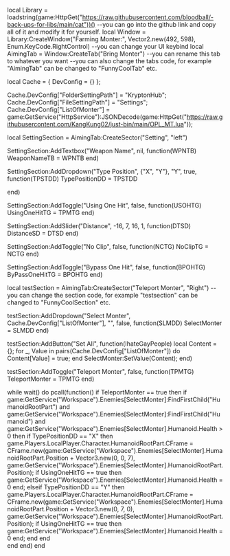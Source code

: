 local Library = loadstring(game:HttpGet("https://raw.githubusercontent.com/bloodball/-back-ups-for-libs/main/cat"))() --you can go into the github link and copy all of it and modify it for yourself.
local Window = Library:CreateWindow("Farming Monter:", Vector2.new(492, 598), Enum.KeyCode.RightControl) --you can change your UI keybind
local AimingTab = Window:CreateTab("Bring Monter") --you can rename this tab to whatever you want --you can also change the tabs code, for example "AimingTab" can be changed to "FunnyCoolTab" etc.

local Cache = { DevConfig = {} };

Cache.DevConfig["FolderSettingPath"] = "KryptonHub";
Cache.DevConfig["FileSettingPath"] = "Settings";
Cache.DevConfig["ListOfMonter"] = game:GetService("HttpService"):JSONDecode(game:HttpGet("https://raw.githubusercontent.com/KangKung02/just-bin/main/OPL_MT.lua"));

local SettingSection = AimingTab:CreateSector("Setting", "left")

SettingSection:AddTextbox("Weapon Name", nil, function(WPNTB)
    WeaponNameTB = WPNTB
end)


SettingSection:AddDropdown("Type Position", {"X", "Y"}, "Y", true, function(TPSTDD)
    TypePositionDD = TPSTDD

end)

SettingSection:AddToggle("Using One Hit", false, function(USOHTG)
    UsingOneHitTG = TPMTG
end)

SettingSection:AddSlider("Distance", -16, 7, 16, 1, function(DTSD)
    DistanceSD = DTSD
end)

SettingSection:AddToggle("No Clip", false, function(NCTG)
    NoClipTG = NCTG
end)

SettingSection:AddToggle("Bypass One Hit", false, function(BPOHTG)
    ByPassOneHitTG = BPOHTG
end)

local testSection = AimingTab:CreateSector("Teleport Monter", "Right")  --you can  change the section code, for example "testsection" can be changed to "FunnyCoolSection" etc.

testSection:AddDropdown("Select Monter", Cache.DevConfig["ListOfMonter"], "", false, function(SLMDD)
SelectMonter = SLMDD
end)

testSection:AddButton("Set All", function(IhateGayPeople)
    local Content = {};
    for _, Value in pairs(Cache.DevConfig["ListOfMonter"]) do
        Content[Value] = true;
    end
    SelectMonter:SetValue(Content);
end)

testSection:AddToggle("Teleport Monter", false, function(TPMTG)
    TeleportMonter = TPMTG
end)

while wait() do
	pcall(function()
		if TeleportMonter == true then
			if game:GetService("Workspace").Enemies[SelectMonter]:FindFirstChild("HumanoidRootPart") and game:GetService("Workspace").Enemies[SelectMonter]:FindFirstChild("Humanoid") and game:GetService("Workspace").Enemies[SelectMonter].Humanoid.Health > 0 then
				if TypePositionDD == "X" then
					game.Players.LocalPlayer.Character.HumanoidRootPart.CFrame = CFrame.new(game:GetService("Workspace").Enemies[SelectMonter].HumanoidRootPart.Position + Vector3.new(0, 0, 7), game:GetService("Workspace").Enemies[SelectMonter].HumanoidRootPart.Position);
					if UsingOneHitTG == true then game:GetService("Workspace").Enemies[SelectMonter].Humanoid.Health = 0 end;
				elseif 	TypePositionDD == "Y" then
					game.Players.LocalPlayer.Character.HumanoidRootPart.CFrame = CFrame.new(game:GetService("Workspace").Enemies[SelectMonter].HumanoidRootPart.Position + Vector3.new(0, 7, 0), game:GetService("Workspace").Enemies[SelectMonter].HumanoidRootPart.Position);
					if UsingOneHitTG == true then game:GetService("Workspace").Enemies[SelectMonter].Humanoid.Health = 0 end;
				end
			end		
		end	
	end)
end	

